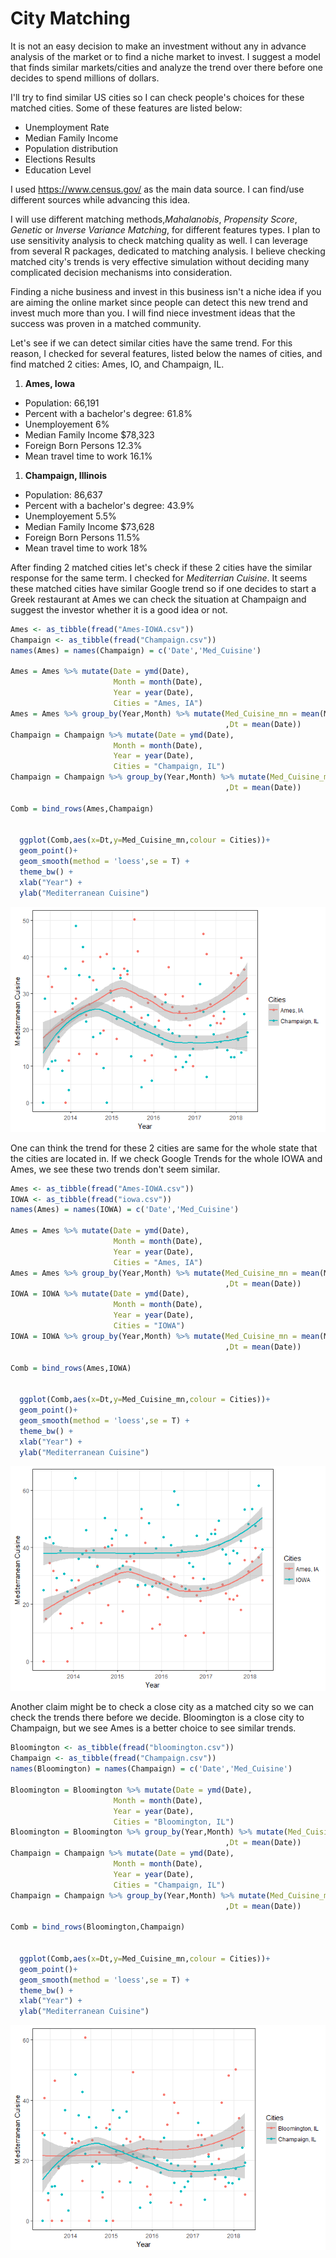 City Matching
================

It is not an easy decision to make an investment without any in advance analysis of the market or to find a niche market to invest. I suggest a model that finds similar markets/cities and analyze the trend over there before one decides to spend millions of dollars.

I'll try to find similar US cities so I can check people's choices for these matched cities. Some of these features are listed below:

-   Unemployment Rate
-   Median Family Income
-   Population distribution
-   Elections Results
-   Education Level

I used <https://www.census.gov/> as the main data source. I can find/use different sources while advancing this idea.

I will use different matching methods,*Mahalanobis*, *Propensity Score*, *Genetic* or *Inverse Variance Matching*, for different features types. I plan to use sensitivity analysis to check matching quality as well. I can leverage from several R packages, dedicated to matching analysis. I believe checking matched city's trends is very effective simulation without deciding many complicated decision mechanisms into consideration.

Finding a niche business and invest in this business isn't a niche idea if you are aiming the online market since people can detect this new trend and invest much more than you. I will find niece investment ideas that the success was proven in a matched community.

Let's see if we can detect similar cities have the same trend. For this reason, I checked for several features, listed below the names of cities, and find matched 2 cities: Ames, IO, and Champaign, IL.

1.  **Ames, Iowa**

-   Population: 66,191
-   Percent with a bachelor's degree: 61.8%
-   Unemployement 6%
-   Median Family Income $78,323
-   Foreign Born Persons 12.3%
-   Mean travel time to work 16.1%

1.  **Champaign, Illinois**

-   Population: 86,637
-   Percent with a bachelor's degree: 43.9%
-   Unemployement 5.5%
-   Median Family Income $73,628
-   Foreign Born Persons 11.5%
-   Mean travel time to work 18%

After finding 2 matched cities let's check if these 2 cities have the similar response for the same term. I checked for *Mediterrian Cuisine*. It seems these matched cities have similar Google trend so if one decides to start a Greek restaurant at Ames we can check the situation at Champaign and suggest the investor whether it is a good idea or not.

``` r
Ames <- as_tibble(fread("Ames-IOWA.csv"))
Champaign <- as_tibble(fread("Champaign.csv"))
names(Ames) = names(Champaign) = c('Date','Med_Cuisine')

Ames = Ames %>% mutate(Date = ymd(Date),
                       Month = month(Date),
                       Year = year(Date),
                       Cities = "Ames, IA")
Ames = Ames %>% group_by(Year,Month) %>% mutate(Med_Cuisine_mn = mean(Med_Cuisine)
                                                ,Dt = mean(Date))
Champaign = Champaign %>% mutate(Date = ymd(Date),
                       Month = month(Date),
                       Year = year(Date),
                       Cities = "Champaign, IL")
Champaign = Champaign %>% group_by(Year,Month) %>% mutate(Med_Cuisine_mn = mean(Med_Cuisine)
                                                ,Dt = mean(Date))

Comb = bind_rows(Ames,Champaign)


  ggplot(Comb,aes(x=Dt,y=Med_Cuisine_mn,colour = Cities))+
  geom_point()+
  geom_smooth(method = 'loess',se = T) + 
  theme_bw() +
  xlab("Year") +
  ylab("Mediterranean Cuisine") 
```

![](Ma_files/figure-markdown_github/unnamed-chunk-2-1.png)

One can think the trend for these 2 cities are same for the whole state that the cities are located in. If we check Google Trends for the whole IOWA and Ames, we see these two trends don't seem similar.

``` r
Ames <- as_tibble(fread("Ames-IOWA.csv"))
IOWA <- as_tibble(fread("iowa.csv"))
names(Ames) = names(IOWA) = c('Date','Med_Cuisine')

Ames = Ames %>% mutate(Date = ymd(Date),
                       Month = month(Date),
                       Year = year(Date),
                       Cities = "Ames, IA")
Ames = Ames %>% group_by(Year,Month) %>% mutate(Med_Cuisine_mn = mean(Med_Cuisine)
                                                ,Dt = mean(Date))
IOWA = IOWA %>% mutate(Date = ymd(Date),
                       Month = month(Date),
                       Year = year(Date),
                       Cities = "IOWA")
IOWA = IOWA %>% group_by(Year,Month) %>% mutate(Med_Cuisine_mn = mean(Med_Cuisine)
                                                ,Dt = mean(Date))

Comb = bind_rows(Ames,IOWA)


  ggplot(Comb,aes(x=Dt,y=Med_Cuisine_mn,colour = Cities))+
  geom_point()+
  geom_smooth(method = 'loess',se = T) + 
  theme_bw() +
  xlab("Year") +
  ylab("Mediterranean Cuisine") 
```

![](Ma_files/figure-markdown_github/unnamed-chunk-3-1.png)

Another claim might be to check a close city as a matched city so we can check the trends there before we decide. Bloomington is a close city to Champaign, but we see Ames is a better choice to see similar trends.

``` r
Bloomington <- as_tibble(fread("bloomington.csv"))
Champaign <- as_tibble(fread("Champaign.csv"))
names(Bloomington) = names(Champaign) = c('Date','Med_Cuisine')

Bloomington = Bloomington %>% mutate(Date = ymd(Date),
                       Month = month(Date),
                       Year = year(Date),
                       Cities = "Bloomington, IL")
Bloomington = Bloomington %>% group_by(Year,Month) %>% mutate(Med_Cuisine_mn = mean(Med_Cuisine)
                                                ,Dt = mean(Date))
Champaign = Champaign %>% mutate(Date = ymd(Date),
                       Month = month(Date),
                       Year = year(Date),
                       Cities = "Champaign, IL")
Champaign = Champaign %>% group_by(Year,Month) %>% mutate(Med_Cuisine_mn = mean(Med_Cuisine)
                                                ,Dt = mean(Date))

Comb = bind_rows(Bloomington,Champaign)


  ggplot(Comb,aes(x=Dt,y=Med_Cuisine_mn,colour = Cities))+
  geom_point()+
  geom_smooth(method = 'loess',se = T) + 
  theme_bw() +
  xlab("Year") +
  ylab("Mediterranean Cuisine") 
```

![](Ma_files/figure-markdown_github/unnamed-chunk-4-1.png)
